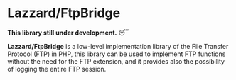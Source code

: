 # Lazzard/FtpBridge

**This library still under development.** :sleeping:

**Lazzard/FtpBridge** is a low-level implementation library of the File Transfer Protocol (FTP) in PHP, this library can be used to implement FTP functions without the need for the FTP extension, and it provides also the possibility of logging the entire FTP session.
